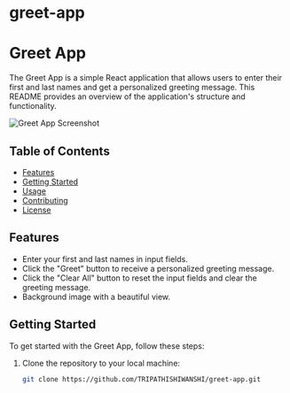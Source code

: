# greet-app
# Greet App

The Greet App is a simple React application that allows users to enter their first and last names and get a personalized greeting message. This README provides an overview of the application's structure and functionality.

![Greet App Screenshot](./screenshot.png)

## Table of Contents

- [Features](#features)
- [Getting Started](#getting-started)
- [Usage](#usage)
- [Contributing](#contributing)
- [License](#license)

## Features

- Enter your first and last names in input fields.
- Click the "Greet" button to receive a personalized greeting message.
- Click the "Clear All" button to reset the input fields and clear the greeting message.
- Background image with a beautiful view.

## Getting Started

To get started with the Greet App, follow these steps:

1. Clone the repository to your local machine:

   ```bash
   git clone https://github.com/TRIPATHISHIWANSHI/greet-app.git

